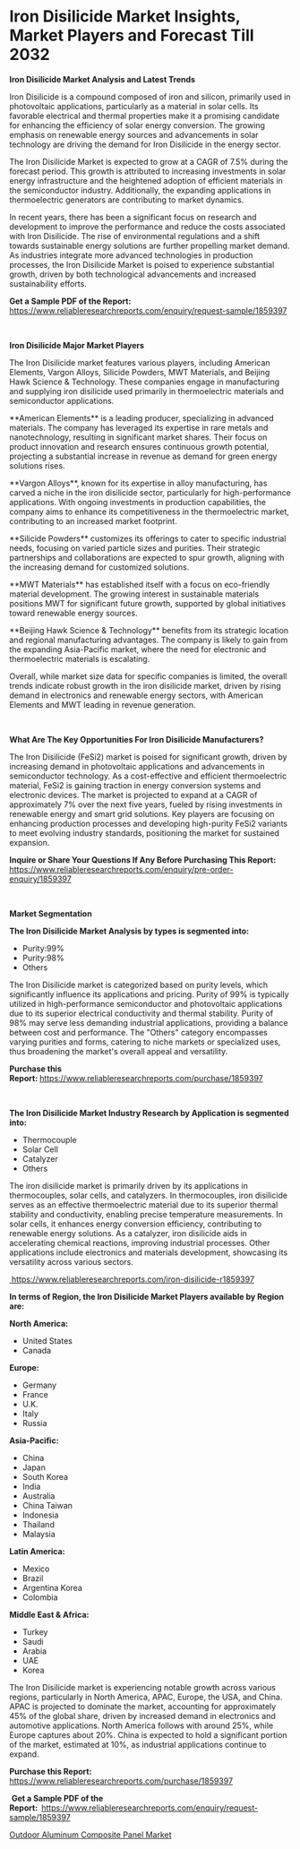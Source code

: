 <p><h1>Iron Disilicide Market Insights, Market Players and Forecast Till 2032</h1></p><p><strong>Iron Disilicide Market Analysis and Latest Trends</strong></p>
<p><p>Iron Disilicide is a compound composed of iron and silicon, primarily used in photovoltaic applications, particularly as a material in solar cells. Its favorable electrical and thermal properties make it a promising candidate for enhancing the efficiency of solar energy conversion. The growing emphasis on renewable energy sources and advancements in solar technology are driving the demand for Iron Disilicide in the energy sector.</p><p>The Iron Disilicide Market is expected to grow at a CAGR of 7.5% during the forecast period. This growth is attributed to increasing investments in solar energy infrastructure and the heightened adoption of efficient materials in the semiconductor industry. Additionally, the expanding applications in thermoelectric generators are contributing to market dynamics. </p><p>In recent years, there has been a significant focus on research and development to improve the performance and reduce the costs associated with Iron Disilicide. The rise of environmental regulations and a shift towards sustainable energy solutions are further propelling market demand. As industries integrate more advanced technologies in production processes, the Iron Disilicide Market is poised to experience substantial growth, driven by both technological advancements and increased sustainability efforts.</p></p>
<p><strong>Get a Sample PDF of the Report:&nbsp;</strong> <a href="https://www.reliableresearchreports.com/enquiry/request-sample/1859397?utm_campaign=3364&utm_medium=2&utm_source=Github&utm_content=ia&utm_term=31032025&utm_id=iron-disilicide">https://www.reliableresearchreports.com/enquiry/request-sample/1859397</a></p>
<p>&nbsp;</p>
<p><strong>Iron Disilicide Major Market Players</strong></p>
<p><p>The Iron Disilicide market features various players, including American Elements, Vargon Alloys, Silicide Powders, MWT Materials, and Beijing Hawk Science & Technology. These companies engage in manufacturing and supplying iron disilicide used primarily in thermoelectric materials and semiconductor applications.</p><p>**American Elements** is a leading producer, specializing in advanced materials. The company has leveraged its expertise in rare metals and nanotechnology, resulting in significant market shares. Their focus on product innovation and research ensures continuous growth potential, projecting a substantial increase in revenue as demand for green energy solutions rises.</p><p>**Vargon Alloys**, known for its expertise in alloy manufacturing, has carved a niche in the iron disilicide sector, particularly for high-performance applications. With ongoing investments in production capabilities, the company aims to enhance its competitiveness in the thermoelectric market, contributing to an increased market footprint.</p><p>**Silicide Powders** customizes its offerings to cater to specific industrial needs, focusing on varied particle sizes and purities. Their strategic partnerships and collaborations are expected to spur growth, aligning with the increasing demand for customized solutions.</p><p>**MWT Materials** has established itself with a focus on eco-friendly material development. The growing interest in sustainable materials positions MWT for significant future growth, supported by global initiatives toward renewable energy sources.</p><p>**Beijing Hawk Science & Technology** benefits from its strategic location and regional manufacturing advantages. The company is likely to gain from the expanding Asia-Pacific market, where the need for electronic and thermoelectric materials is escalating.</p><p>Overall, while market size data for specific companies is limited, the overall trends indicate robust growth in the iron disilicide market, driven by rising demand in electronics and renewable energy sectors, with American Elements and MWT leading in revenue generation.</p></p>
<p>&nbsp;</p>
<p><strong>What Are The Key Opportunities For Iron Disilicide Manufacturers?</strong></p>
<p><p>The Iron Disilicide (FeSi2) market is poised for significant growth, driven by increasing demand in photovoltaic applications and advancements in semiconductor technology. As a cost-effective and efficient thermoelectric material, FeSi2 is gaining traction in energy conversion systems and electronic devices. The market is projected to expand at a CAGR of approximately 7% over the next five years, fueled by rising investments in renewable energy and smart grid solutions. Key players are focusing on enhancing production processes and developing high-purity FeSi2 variants to meet evolving industry standards, positioning the market for sustained expansion.</p></p>
<p><strong>Inquire or Share Your Questions If Any Before Purchasing This Report:</strong> <a href="https://www.reliableresearchreports.com/enquiry/pre-order-enquiry/1859397?utm_campaign=3364&utm_medium=2&utm_source=Github&utm_content=ia&utm_term=31032025&utm_id=iron-disilicide">https://www.reliableresearchreports.com/enquiry/pre-order-enquiry/1859397</a></p>
<p>&nbsp;</p>
<p><strong>Market Segmentation</strong></p>
<p><strong>The Iron Disilicide Market Analysis by types is segmented into:</strong></p>
<p><ul><li>Purity:99%</li><li>Purity:98%</li><li>Others</li></ul></p>
<p><p>The Iron Disilicide market is categorized based on purity levels, which significantly influence its applications and pricing. Purity of 99% is typically utilized in high-performance semiconductor and photovoltaic applications due to its superior electrical conductivity and thermal stability. Purity of 98% may serve less demanding industrial applications, providing a balance between cost and performance. The "Others" category encompasses varying purities and forms, catering to niche markets or specialized uses, thus broadening the market's overall appeal and versatility.</p></p>
<p><strong>Purchase this Report:&nbsp;</strong><a href="https://www.reliableresearchreports.com/purchase/1859397?utm_campaign=3364&utm_medium=2&utm_source=Github&utm_content=ia&utm_term=31032025&utm_id=iron-disilicide">https://www.reliableresearchreports.com/purchase/1859397</a></p>
<p>&nbsp;</p>
<p><strong>The Iron Disilicide Market Industry Research by Application is segmented into:</strong></p>
<p><ul><li>Thermocouple</li><li>Solar Cell</li><li>Catalyzer</li><li>Others</li></ul></p>
<p><p>The iron disilicide market is primarily driven by its applications in thermocouples, solar cells, and catalyzers. In thermocouples, iron disilicide serves as an effective thermoelectric material due to its superior thermal stability and conductivity, enabling precise temperature measurements. In solar cells, it enhances energy conversion efficiency, contributing to renewable energy solutions. As a catalyzer, iron disilicide aids in accelerating chemical reactions, improving industrial processes. Other applications include electronics and materials development, showcasing its versatility across various sectors.</p></p>
<p><a href="https://www.reliableresearchreports.com/iron-disilicide-r1859397?utm_campaign=3364&utm_medium=2&utm_source=Github&utm_content=ia&utm_term=31032025&utm_id=iron-disilicide">&nbsp;https://www.reliableresearchreports.com/iron-disilicide-r1859397</a></p>
<p><strong>In terms of Region, the Iron Disilicide Market Players available by Region are:</strong></p>
<p>
    <p> <strong> North America: </strong>
        <ul>
            <li>United States</li>
            <li>Canada</li>
        </ul>
        </p> 
    <p> <strong> Europe: </strong>
        <ul>
            <li>Germany</li>
            <li>France</li>
            <li>U.K.</li>
            <li>Italy</li>
            <li>Russia</li>
        </ul>
        </p> 
    <p> <strong> Asia-Pacific: </strong>
        <ul>
            <li>China</li>
            <li>Japan</li>
            <li>South Korea</li>
            <li>India</li>
            <li>Australia</li>
            <li>China Taiwan</li>
            <li>Indonesia</li>
            <li>Thailand</li>
            <li>Malaysia</li>
        </ul>
        </p> 
    <p> <strong> Latin America: </strong>
        <ul>
            <li>Mexico</li>
            <li>Brazil</li>
            <li>Argentina Korea</li>
            <li>Colombia</li>
        </ul>
        </p> 
    <p> <strong> Middle East & Africa: </strong>
        <ul>
            <li>Turkey</li>
            <li>Saudi</li>
            <li>Arabia</li>
            <li>UAE</li>
            <li>Korea</li>
        </ul>
    </p>
    </p>
<p><p>The Iron Disilicide market is experiencing notable growth across various regions, particularly in North America, APAC, Europe, the USA, and China. APAC is projected to dominate the market, accounting for approximately 45% of the global share, driven by increased demand in electronics and automotive applications. North America follows with around 25%, while Europe captures about 20%. China is expected to hold a significant portion of the market, estimated at 10%, as industrial applications continue to expand.</p></p>
<p><strong>Purchase this Report: </strong><a href="https://www.reliableresearchreports.com/purchase/1859397?utm_campaign=3364&utm_medium=2&utm_source=Github&utm_content=ia&utm_term=31032025&utm_id=iron-disilicide">https://www.reliableresearchreports.com/purchase/1859397</a></p>
<p>&nbsp;<strong>Get a Sample PDF of the Report:&nbsp;&nbsp;</strong><a href="https://www.reliableresearchreports.com/enquiry/request-sample/1859397?utm_campaign=3364&utm_medium=2&utm_source=Github&utm_content=ia&utm_term=31032025&utm_id=iron-disilicide">https://www.reliableresearchreports.com/enquiry/request-sample/1859397</a></p>
<p><strong></strong></p>
<p><p><a href="https://github.com/cachuhashieb/Market-Research-Report-List-1/blob/main/outdoor-aluminum-composite-panel-market.md?utm_campaign=3364&utm_medium=2&utm_source=Github&utm_content=ia&utm_term=31032025&utm_id=iron-disilicide">Outdoor Aluminum Composite Panel Market</a></p></p>